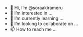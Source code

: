 - 👋 Hi, I’m @soraakirameru
- 👀 I’m interested in ...
- 🌱 I’m currently learning ...
- 💞️ I’m looking to collaborate on ...
- 📫 How to reach me ...

<!---
soraakirameru/soraakirameru is a ✨ special ✨ repository because its `README.md` (this file) appears on your GitHub profile.
You can click the Preview link to take a look at your changes.
--->
